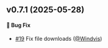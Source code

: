 ## v0.7.1 (2025-05-28)

#### :bug: Bug Fix
* [#19](https://github.com/lblod/frontend-complaint-form/pull/19) Fix file downloads ([@Windvis](https://github.com/Windvis))
